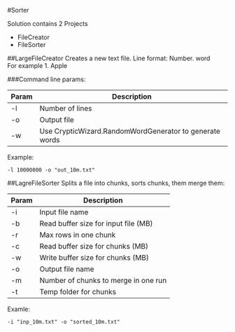 #Sorter

Solution contains 2 Projects

- FileCreator
- FileSorter

##LargeFileCreator
Creates a new text file. Line format: Number. word  
For example 1. Apple

###Command line params: 

| Param | Description                                             |
|-------|---------------------------------------------------------|
| -l    | Number of lines                                         |
| -o    | Output file                                             |
| -w    | Use CrypticWizard.RandomWordGenerator to generate words |


Example:
```
-l 10000000 -o "out_10m.txt"
```
##LagreFileSorter
Splits a file into chunks, sorts chunks, them merge them:

| Param | Description                          |
|-------|--------------------------------------|
| -i    | Input file name                      |
| -b    | Read buffer size for input file (MB) |
| -r    | Max rows in one chunk                |
| -c    | Read buffer size for chunks (MB)     |
| -w    | Write buffer size for chunks (MB)    |
| -o    | Output file name                     |
| -m    | Number of chunks to merge in one run |
| -t    | Temp folder for chunks               |

Examle:
```
-i "inp_10m.txt" -o "sorted_10m.txt"
```
